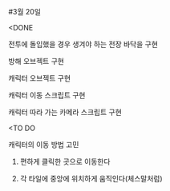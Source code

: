 #3월 20일

<DONE

전투에 돌입했을 경우 생겨야 하는 전장 바닥을 구현

방해 오브젝트 구현

캐릭터 오브젝트 구현

캐릭터 이동 스크립트 구현

캐릭터 따라 가는 카메라 스크립트 구현

<TO DO

캐릭터의 이동 방법 고민

1. 편하게 클릭한 곳으로 이동한다

2. 각 타일에 중앙에 위치하게 움직인다(체스말처럼)
